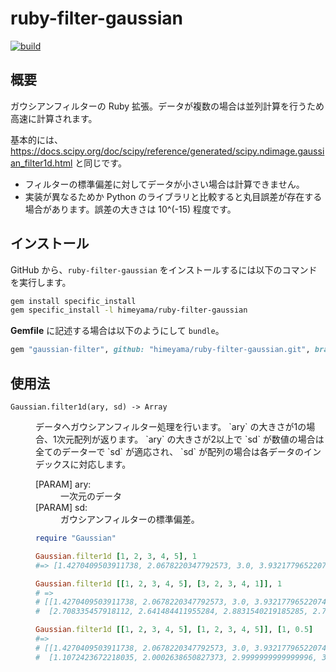 # ruby-filter-gaussian
[![build](https://github.com/Himeyama/ruby-filter-gaussian/actions/workflows/build.yml/badge.svg)](https://github.com/Himeyama/ruby-filter-gaussian/actions/workflows/build.yml)

## 概要
ガウシアンフィルターの Ruby 拡張。データが複数の場合は並列計算を行うため高速に計算されます。

基本的には、 https://docs.scipy.org/doc/scipy/reference/generated/scipy.ndimage.gaussian_filter1d.html 
と同じです。

- フィルターの標準偏差に対してデータが小さい場合は計算できません。
- 実装が異なるためか Python のライブラリと比較すると丸目誤差が存在する場合があります。誤差の大きさは 10^(-15) 程度です。

## インストール

GitHub から、`ruby-filter-gaussian` をインストールするには以下のコマンドを実行します。
```sh
gem install specific_install
gem specific_install -l himeyama/ruby-filter-gaussian
```


**Gemfile** に記述する場合は以下のようにして `bundle`。

```rb
gem "gaussian-filter", github: "himeyama/ruby-filter-gaussian.git", branch: :main
```

## 使用法
<dt><code>Gaussian.filter1d(ary, sd) -> Array</code></dt>
<dd>
    <p>データへガウシアンフィルター処理を行います。
    `ary` の大きさが1の場合、1次元配列が返ります。
    `ary` の大きさが2以上で `sd` が数値の場合は全てのデーターで `sd` が適応され、
    `sd` が配列の場合は各データのインデックスに対応します。
    </p>
    <dl>
        <dt>[PARAM] ary:</dt>
        <dd>一次元のデータ</dd>
        <dt>[PARAM] sd:</dt>
        <dd>ガウシアンフィルターの標準偏差。</dd>
    </dl>

```rb
require "Gaussian"

Gaussian.filter1d [1, 2, 3, 4, 5], 1
#=> [1.4270409503911738, 2.0678220347792573, 3.0, 3.932177965220743, 4.572959049608826]

Gaussian.filter1d [[1, 2, 3, 4, 5], [3, 2, 3, 4, 1]], 1
# => 
# [[1.4270409503911738, 2.0678220347792573, 3.0, 3.932177965220743, 4.572959049608826],
#  [2.708335457918112, 2.641484411955284, 2.8831540219185285, 2.757459057400815, 2.0095670508072625]]

Gaussian.filter1d [[1, 2, 3, 4, 5], [1, 2, 3, 4, 5]], [1, 0.5]
#=> 
# [[1.4270409503911738, 2.0678220347792573, 3.0, 3.932177965220743, 4.572959049608826],
#  [1.1072423672218035, 2.0002638650827373, 2.9999999999999996, 3.999736134917262, 4.892757632778196]]
```   

</dd>
